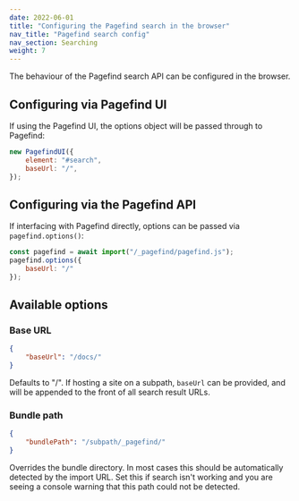 ```yaml
---
date: 2022-06-01
title: "Configuring the Pagefind search in the browser"
nav_title: "Pagefind search config"
nav_section: Searching
weight: 7
---
```


The behaviour of the Pagefind search API can be configured in the browser.

## Configuring via Pagefind UI

If using the Pagefind UI, the options object will be passed through to Pagefind:

```js
new PagefindUI({
    element: "#search",
    baseUrl: "/",
});
```

## Configuring via the Pagefind API

If interfacing with Pagefind directly, options can be passed via `pagefind.options()`:

```js
const pagefind = await import("/_pagefind/pagefind.js");
pagefind.options({
    baseUrl: "/"
});
```

## Available options


### Base URL

```json
{
    "baseUrl": "/docs/"
}
```

Defaults to "/". If hosting a site on a subpath, `baseUrl` can be provided, and will be appended to the front of all search result URLs.

### Bundle path

```json
{
    "bundlePath": "/subpath/_pagefind/"
}
```

Overrides the bundle directory. In most cases this should be automatically detected by the import URL. Set this if search isn't working and you are seeing a console warning that this path could not be detected.
